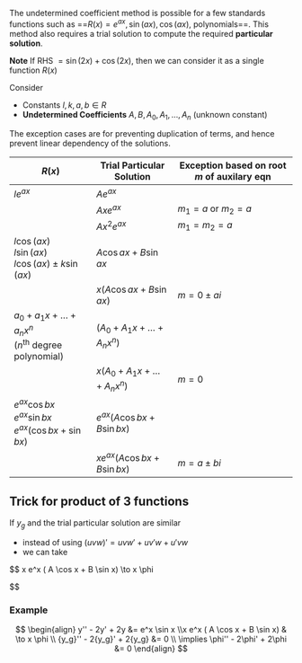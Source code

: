The undetermined coefficient method is possible for a few standards functions such as ==$R(x) = e^{ax}, \sin(ax), \cos(ax),$ polynomials==. This method also requires a trial solution to compute the required **particular solution**.

**Note**
If RHS $= \sin(2x) + \cos(2x)$, then we can consider it as a single function $R(x)$

Consider

- Constants $l, k, a, b \in R$
- **Undetermined Coefficients** $A, B, A_0, A_1, \dots, A_n$ (unknown constant)

The exception cases are for preventing duplication of terms, and hence prevent linear dependency of the solutions.

| $R(x)$                                                       | Trial Particular Solution           | Exception based on root $m$ of auxilary eqn |
| ------------------------------------------------------------ | ----------------------------------- | ------------------------------------------- |
| $l e^{ax}$                                                   | $A e^{ax}$                          |                                             |
|                                                              | $A x e^{ax}$                        | $m_1 = a$ or $m_2 = a$                      |
|                                                              | $A x^2 e^{ax}$                      | $m_1 = m_2 = a$                             |
| $l \cos(ax)$<br />$l \sin(ax)$<br />$l \cos(ax) \pm k \sin(ax)$ | $A \cos ax + B \sin ax$             |                                             |
|                                                              | $x (A \cos ax + B \sin ax)$         | $m= 0 \pm ai$                               |
| $a_0 + a_1 x + \dots + a_n x^n$<br />($n^{\text{th}}$ degree polynomial) | $(A_0 + A_1 x + \dots + A_n x^n)$   |                                             |
|                                                              | $x(A_0 + A_1 x + \dots + A_n x^n)$  | $m = 0$                                     |
| $e^{ax} \cos bx$<br />$e^{ax} \sin bx$<br />$e^{ax} ( \cos bx + \sin bx )$ | $e^{ax} ( A \cos bx + B \sin bx )$  |                                             |
|                                                              | $xe^{ax} ( A \cos bx + B \sin bx )$ | $m = a \pm bi$                              |

## Trick for product of 3 functions

If $y_g$ and the trial particular solution are similar

- instead of using $(uvw)' = uvw' + uv'w + u'vw$
- we can take

$$
x e^x ( A \cos x + B \sin x) \to x \phi

$$

### Example

$$
\begin{align}
y'' - 2y' + 2y &= e^x \sin x \\x e^x ( A \cos x + B \sin x) & \to x \phi \\
{y_g}'' - 2{y_g}' + 2{y_g} &= 0 \\
\implies \phi'' - 2\phi' + 2\phi &= 0
\end{align}
$$

